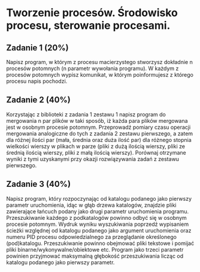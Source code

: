 # Tworzenie procesów. Środowisko procesu, sterowanie procesami.


## Zadanie 1 (20%)
Napisz program, w którym z procesu macierzystego stworzysz dokładnie n procesów potomnych (n parametr wywołania programu). W każdym z procesów potomnych wypisz komunikat, w którym poinformujesz z którego procesu napis pochodzi.

 

## Zadanie 2 (40%)
Korzystając z biblioteki z zadania 1 zestawu 1 napisz program do mergowania n par plików  w taki sposób, iż każda para plików mergowana jest w osobnym procesie potomnym. Przeprowadź pomiary czasu operacji mergowania analogiczne do tych z zadania 2 zestawu pierwszego, a zatem  dla różnej ilości par (mała, średnia oraz duża ilość par) dla różnego stopnia wielkości wierszy w plikach w parze (pliki z dużą ilością wierszy, pliki ze średnią ilością wierszy, pliki z małą ilością wierszy). Porównaj otrzymane wyniki z tymi uzyskanymi przy okazji rozwiązywania zadań z zestawu pierwszego.

 

## Zadanie 3 (40%)
Napisz program, który rozpoczynając od katalogu podanego jako pierwszy parametr uruchomienia, idąc w głąb drzewa katalogów, znajdzie pliki zawierające łańcuch podany jako drugi parametr uruchomienia programu. Przeszukiwanie każdego z podkatalogów powinno odbyć się w osobnym procesie potomnym. Wydruk wyniku wyszukiwania poprzedź wypisaniem ścieżki względnej od katalogu podanego jako argument uruchomienia oraz numeru PID procesu odpowiedzialnego za przeglądanie określonego (pod)katalogu. Przeszukiwanie powinno obejmować pliki tekstowe i pomijać pliki binarne/wykonywalne/obiektowe etc. Program jako trzeci parametr powinien przyjmować maksymalną głębokość przeszukiwania licząc od katalogu podanego jako pierwszy parametr.